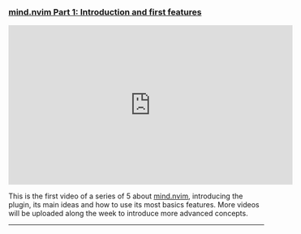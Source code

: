 <h3 id="guide-mind.nvim">
    <a href="#guide-mind.nvim">
        <span class="icon-text">
            <span class="icon">
                <i class="fa-solid fa-lightbulb"></i>
            </span>
            <span>mind.nvim Part 1: Introduction and first features</span>
        </span>
    </a>
</h3>

<iframe width="560" height="315" src="https://www.youtube.com/embed/UWSOGoHqkv4" title="YouTube video player" frameborder="0" allow="accelerometer; autoplay; clipboard-write; encrypted-media; gyroscope; picture-in-picture" allowfullscreen></iframe>

This is the first video of a series of 5 about [mind.nvim](https://github.com/phaazon/mind.nvim), introducing the
plugin, its main ideas and how to use its most basics features. More videos will be uploaded along the week to introduce
more advanced concepts.

---

